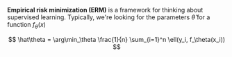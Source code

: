 **Empirical risk minimization (ERM)** is a framework for thinking about supervised learning. Typically, we're looking for the parameters $\hat\theta$ for a function $f_\theta(x)$

$$
\hat\theta = \arg\min_\theta \frac{1}{n} \sum_{i=1}^n \ell(y_i, f_\theta(x_i))
$$